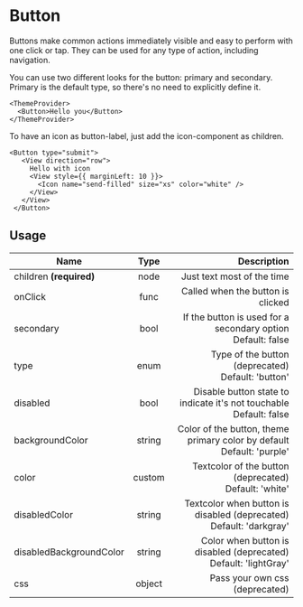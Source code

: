 <!-- 
This is an auto-generated markdown. 
You can change it in "src/molecules/Button.js" and run build:docs to update this file.
-->
# Button
Buttons make common actions immediately visible and easy to perform with one
click or tap. They can be used for any type of action, including navigation.

You can use two different looks for the button: primary and
secondary. Primary is the default type, so there's no need to explicitly
define it.

```example
<ThemeProvider>
  <Button>Hello you</Button>
</ThemeProvider>
```

To have an icon as button-label, just add the icon-component as children.

```example
<Button type="submit">
   <View direction="row">
     Hello with icon
     <View style={{ marginLeft: 10 }}>
       <Icon name="send-filled" size="xs" color="white" />
     </View>
   </View>
 </Button>
```
## Usage
| Name        | Type           | Description  |
| ----------- |:--------------:| ------------:|
|children **(required)**|node|Just text most of the time
|onClick|func|Called when the button is clicked
|secondary|bool|If the button is used for a secondary option<br>Default: false
|type|enum|Type of the button (deprecated)<br>Default: 'button'
|disabled|bool|Disable button state to indicate it's not touchable<br>Default: false
|backgroundColor|string|Color of the button, theme primary color by default<br>Default: 'purple'
|color|custom|Textcolor of the button (deprecated)<br>Default: 'white'
|disabledColor|string|Textcolor when button is disabled (deprecated)<br>Default: 'darkgray'
|disabledBackgroundColor|string|Color when button is disabled (deprecated)<br>Default: 'lightGray'
|css|object|Pass your own css (deprecated)
